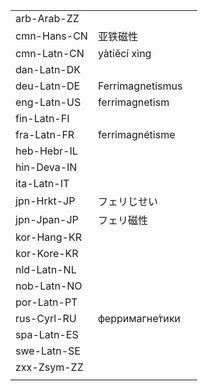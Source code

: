 | | | |
|-|-|-|
| arb-Arab-ZZ |  |  |
| cmn-Hans-CN | 亚铁磁性 |  |
| cmn-Latn-CN | yàtiěcí xìng |  |
| dan-Latn-DK |  |  |
| deu-Latn-DE | Ferrimagnetismus |  |
| eng-Latn-US | ferrimagnetism |  |
| fin-Latn-FI |  |  |
| fra-Latn-FR | ferrimagnétisme |  |
| heb-Hebr-IL |  |  |
| hin-Deva-IN |  |  |
| ita-Latn-IT |  |  |
| jpn-Hrkt-JP | フェリじせい |  |
| jpn-Jpan-JP | フェリ磁性 |  |
| kor-Hang-KR |  |  |
| kor-Kore-KR |  |  |
| nld-Latn-NL |  |  |
| nob-Latn-NO |  |  |
| por-Latn-PT |  |  |
| rus-Cyrl-RU | ферримагне́тики |  |
| spa-Latn-ES |  |  |
| swe-Latn-SE |  |  |
| zxx-Zsym-ZZ |  |  |
|  |  |  |